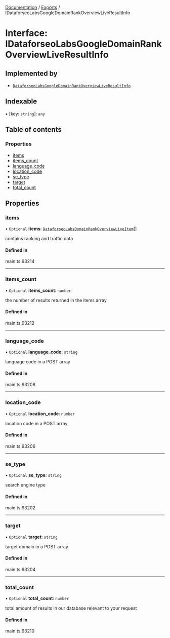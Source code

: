 [Documentation](../README.md) / [Exports](../modules.md) / IDataforseoLabsGoogleDomainRankOverviewLiveResultInfo

# Interface: IDataforseoLabsGoogleDomainRankOverviewLiveResultInfo

## Implemented by

- [`DataforseoLabsGoogleDomainRankOverviewLiveResultInfo`](../classes/DataforseoLabsGoogleDomainRankOverviewLiveResultInfo.md)

## Indexable

▪ [key: `string`]: `any`

## Table of contents

### Properties

- [items](IDataforseoLabsGoogleDomainRankOverviewLiveResultInfo.md#items)
- [items\_count](IDataforseoLabsGoogleDomainRankOverviewLiveResultInfo.md#items_count)
- [language\_code](IDataforseoLabsGoogleDomainRankOverviewLiveResultInfo.md#language_code)
- [location\_code](IDataforseoLabsGoogleDomainRankOverviewLiveResultInfo.md#location_code)
- [se\_type](IDataforseoLabsGoogleDomainRankOverviewLiveResultInfo.md#se_type)
- [target](IDataforseoLabsGoogleDomainRankOverviewLiveResultInfo.md#target)
- [total\_count](IDataforseoLabsGoogleDomainRankOverviewLiveResultInfo.md#total_count)

## Properties

### items

• `Optional` **items**: [`DataforseoLabsDomainRankOverviewLiveItem`](../classes/DataforseoLabsDomainRankOverviewLiveItem.md)[]

contains ranking and traffic data

#### Defined in

main.ts:93214

___

### items\_count

• `Optional` **items\_count**: `number`

the number of results returned in the items array

#### Defined in

main.ts:93212

___

### language\_code

• `Optional` **language\_code**: `string`

language code in a POST array

#### Defined in

main.ts:93208

___

### location\_code

• `Optional` **location\_code**: `number`

location code in a POST array

#### Defined in

main.ts:93206

___

### se\_type

• `Optional` **se\_type**: `string`

search engine type

#### Defined in

main.ts:93202

___

### target

• `Optional` **target**: `string`

target domain in a POST array

#### Defined in

main.ts:93204

___

### total\_count

• `Optional` **total\_count**: `number`

total amount of results in our database relevant to your request

#### Defined in

main.ts:93210
